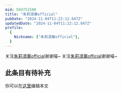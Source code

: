```yaml
---
mid: 504751588
title: "朱莉凛華official"
pubDate: "2024-11-04T11:22:12.847Z"
updatedDate: "2024-11-04T11:22:12.847Z"
profile:
  {
    Nickname: ["朱莉凛華official"],
  }
---
```


关注[朱莉凛華official](https://space.bilibili.com/504751588)谢谢喵~ 关注[朱莉凛華official](https://space.bilibili.com/504751588)谢谢喵~

## 此条目有待补充
你可以在[这里](https://github.com/Yuhanawa/VTuber.ICU-Content/edit/master/v/朱莉凛華official/index.md)编辑本文
